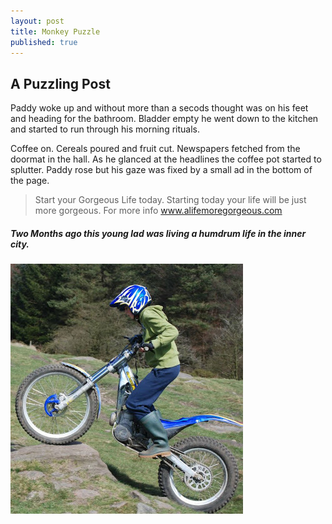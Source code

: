 ```yaml
---
layout: post
title: Monkey Puzzle
published: true
---
```


## A Puzzling Post

Paddy woke up and without more than a secods thought was on his feet and heading for the bathroom. Bladder empty he went down to the kitchen and started to run through his morning rituals.

Coffee on. Cereals poured and fruit cut. Newspapers fetched from the doormat in the hall. As he glanced at the headlines the coffee pot started to splutter. Paddy rose but his gaze&nbsp;was fixed by a small ad in the bottom of the page.

<blockquote>Start your Gorgeous Life today. Starting today your life will be just more gorgeous. For more info <a href="http://www.alifemoregorgeous.com">www.alifemoregorgeous.com</a></blockquote>

##### Two Months ago this young lad was living a humdrum life in the inner city.

![Dave showing his trials rider skills, climbing a large rocky step.](/uploads/overrock.jpg)